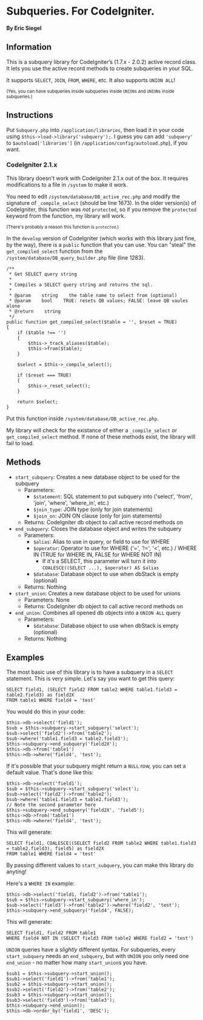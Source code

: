 Subqueries.  For CodeIgniter.
=============================
**By Eric Siegel**


## Information ##
This is a subquery library for CodeIgniter’s (1.7.x - 2.0.2) active record class.  It lets you use the active record methods to create subqueries in your SQL.

It supports `SELECT`, `JOIN`, `FROM`, `WHERE`, etc. It also supports `UNION ALL`!

<sub>(Yes, you can have subqueries inside subqueries inside `UNION`s and `UNION`s inside subqueries.)</sub>

## Instructions ##
Put `Subquery.php` into `/application/libraries`, then load it in your code using `$this->load->library('subquery');`.
I guess you can add `'subquery'` to `$autoload['libraries']` (in `/application/config/autoload.php`), if you want.

### CodeIgniter 2.1.x ###
This library doesn't work with CodeIgniter 2.1.x out of the box.  It requires modifications to a file in `/system` to make it work.

You need to edit `/system/database/DB_active_rec.php` and modify the signature of `_compile_select` (should be line 1673).
In the older version(s) of CodeIgniter, this function was *not* `protected`, so if you remove the `protected` keyword from the function, my library will work.

<sub>(There's probably a reason this function is `protected`.)</sub>

In the `develop` version of CodeIgniter (which works with this library just fine, by the way), there is a `public` function that you can use.
You can "steal" the `get_compiled_select` function from the `/system/database/DB_query_builder.php` file (line 1283).

    /**
     * Get SELECT query string
     *
     * Compiles a SELECT query string and returns the sql.
     *
     * @param    string    the table name to select from (optional)
     * @param    bool    TRUE: resets QB values; FALSE: leave QB vaules alone
     * @return    string
     */
    public function get_compiled_select($table = '', $reset = TRUE)
    {
        if ($table !== '')
        {
            $this->_track_aliases($table);
            $this->from($table);
        }

        $select = $this->_compile_select();

        if ($reset === TRUE)
        {
            $this->_reset_select();
        }

        return $select;
    }

Put this function inside `/system/database/DB_active_rec.php`.

My library will check for the existance of either a `_compile_select` or `get_compiled_select` method.
If none of these methods exist, the library will fail to load.

## Methods ##

- `start_subquery`: Creates a new database object to be used for the subquery
  - Parameters:
      - `$statement`: SQL statement to put subquery into ('select', 'from', 'join', 'where', 'where_in', etc.)
      - `$join_type`: JOIN type (only for join statements)
      - `$join_on`: JOIN ON clause (only for join statements)
  - Returns: CodeIgniter db object to call active record methods on
- `end_subquery`: Closes the database object and writes the subquery
  - Parameters:
      - `$alias`: Alias to use in query, or field to use for WHERE
      - `$operator`: Operator to use for WHERE ('=', '!=', '<', etc.) / WHERE IN (TRUE for WHERE IN, FALSE for WHERE NOT IN)
          - If it's a SELECT, this parameter will turn it into `COALESCE((SELECT ...), $operator) AS $alias`
      - `$database`: Database object to use when dbStack is empty (optional)
  - Returns: Nothing
- `start_union`: Creates a new database object to be used for unions
  - Parameters: None
  - Returns: CodeIgniter db object to call active record methods on
- `end_union`: Combines all opened db objects into a `UNION ALL` query
  - Parameters:
      - `$database`: Database object to use when dbStack is empty (optional)
  - Returns: Nothing

## Examples ##

The most basic use of this library is to have a subquery in a `SELECT` statement.  This is very simple.
Let's say you want to get this query:

    SELECT field1, (SELECT field2 FROM table2 WHERE table1.field3 = table2.field3) as field2X
    FROM table1 WHERE field4 = 'test'

You would do this in your code:

    $this->db->select('field1');
    $sub = $this->subquery->start_subquery('select');
    $sub->select('field2')->from('table2');
    $sub->where('table1.field3 = table2.field3');
    $this->subquery->end_subquery('field2X');
    $this->db->from('table1')
    $this->db->where('field4', 'test');

If it's possible that your subquery might return a `NULL` row, you can set a default value.  That's done like this:

    $this->db->select('field1');
    $sub = $this->subquery->start_subquery('select');
    $sub->select('field2')->from('table2');
    $sub->where('table1.field3 = table2.field3');
    // Note the second parameter here
    $this->subquery->end_subquery('field2X', 'field5');
    $this->db->from('table1')
    $this->db->where('field4', 'test');

This will generate:

    SELECT field1, COALESCE((SELECT field2 FROM table2 WHERE table1.field3 = table2.field3), field5) as field2X
    FROM table1 WHERE field4 = 'test'


By passing different values to `start_subquery`, you can make this library do anyting!

Here's a `WHERE IN` example:

    $this->db->select('field1, field2')->from('table1');
    $sub = $this->subquery->start_subquery('where_in');
    $sub->select('field3')->from('table2')->where('field2', 'test');
    $this->subquery->end_subquery('field4', FALSE);

This will generate:

    SELECT field1, field2 FROM table1
    WHERE field4 NOT IN (SELECT field3 FROM table2 WHERE field2 = 'test')

`UNION` queries have a *slightly* different syntax.  For subqueries, every `start_subquery` needs an `end_subquery`,
but with `UNION` you only need one `end_union` - no matter how many `start_union`s you have.

    $sub1 = $this->subquery->start_union();
    $sub1->select('field1')->from('table1');
    $sub2 = $this->subquery->start_union();
    $sub2->select('field2')->from('table2');
    $sub3 = $this->subquery->start_union();
    $sub3->select('field3')->from('table3');
    $this->subquery->end_union();
    $this->db->order_by('field1', 'DESC');

  [1]: http://labs.nticompassinc.com
